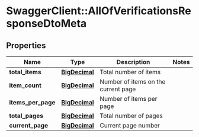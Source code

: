 # SwaggerClient::AllOfVerificationsResponseDtoMeta

## Properties
Name | Type | Description | Notes
------------ | ------------- | ------------- | -------------
**total_items** | [**BigDecimal**](BigDecimal.md) | Total number of items | 
**item_count** | [**BigDecimal**](BigDecimal.md) | Number of items on the current page | 
**items_per_page** | [**BigDecimal**](BigDecimal.md) | Number of items per page | 
**total_pages** | [**BigDecimal**](BigDecimal.md) | Total number of pages | 
**current_page** | [**BigDecimal**](BigDecimal.md) | Current page number | 

